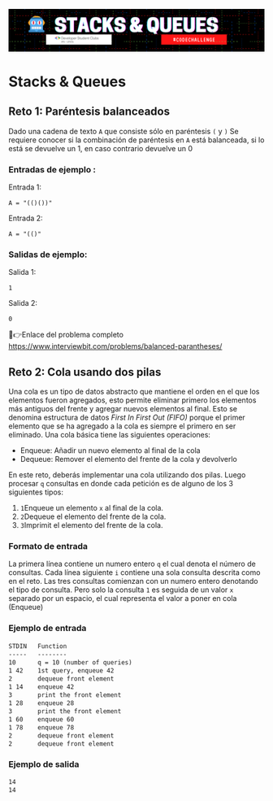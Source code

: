 <p align="center">
  <img src="../images/Stack & Queues.png" width="920">
</p>

# Stacks & Queues

## Reto 1: Paréntesis balanceados

Dado una cadena de texto `A` que consiste sólo en paréntesis `(` y `)`
Se requiere conocer si la combinación de paréntesis en `A` está balanceada, si lo está se devuelve un 1, en caso contrario devuelve un 0

### Entradas de ejemplo :
Entrada 1:
```
A = "(()())"
```
Entrada 2:
```
A = "(()"
```
### Salidas de ejemplo:
Salida 1:
```
1
```
Salida 2:
```
0
```

🔗👉Enlace del problema completo https://www.interviewbit.com/problems/balanced-parantheses/

## Reto 2: Cola usando dos pilas

Una cola es un tipo de datos abstracto que mantiene el orden en el que los elementos fueron agregados, esto permite eliminar primero los elementos más antiguos del frente y agregar nuevos elementos al final. Esto se denomina estructura de datos _First In First Out (FIFO)_ porque el primer elemento que se ha agregado a la cola es siempre el primero en ser eliminado.
Una cola básica tiene las siguientes operaciones:
- Enqueue: Añadir un nuevo elemento al final de la cola
- Dequeue: Remover el elemento del frente de la cola y devolverlo

En este reto, deberás implementar una cola utilizando dos pilas. Luego procesar `q` consultas en donde cada petición es de alguno de los 3 siguientes tipos:
1. `1`Enqueue un elemento `x` al final de la cola.
2. `2`Dequeue el elemento del frente de la cola.
3. `3`Imprimit el elemento del frente de la cola.

### Formato de entrada

La primera línea contiene un numero entero `q` el cual denota el número de consultas. Cada línea siguiente `i` contiene una sola consulta descrita como en el reto. Las tres consultas comienzan con un numero entero denotando el tipo de consulta. Pero solo la consulta `1` es seguida de un valor `x` separado por un espacio, el cual representa el valor a poner en cola (Enqueue)

### Ejemplo de entrada

```
STDIN   Function
-----   --------
10      q = 10 (number of queries)
1 42    1st query, enqueue 42
2       dequeue front element
1 14    enqueue 42
3       print the front element
1 28    enqueue 28
3       print the front element
1 60    enqueue 60
1 78    enqueue 78
2       dequeue front element
2       dequeue front element
```

### Ejemplo de salida

```
14
14
```
